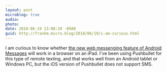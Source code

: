 ```yaml
---
layout: post
microblog: true
audio: 
photo: 
date: 2018-06-19 13:08:19 -0500
guid: http://frankm.micro.blog/2018/06/19/i-am-curious.html
---
```

I am curious to know whether [the new web messenging feature of Android Messages](https://www.zdnet.com/article/googles-android-messages-for-web-is-here-this-is-how-it-lets-you-text-from-pcs-macs) will work in a browser on an iPad. I've been using Pushbullet for this type of remote texting, and that works well from an Android tablet or Windows PC, but the iOS version of Pushbullet does not support SMS. 
